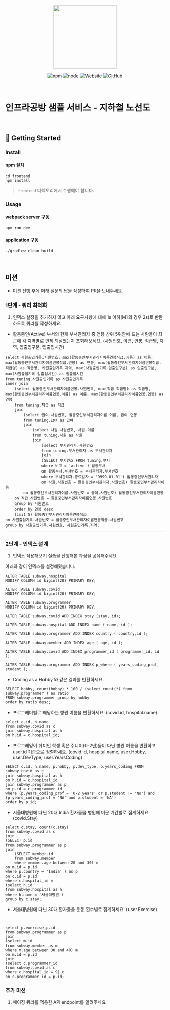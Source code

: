 <p align="center">
    <img width="200px;" src="https://raw.githubusercontent.com/woowacourse/atdd-subway-admin-frontend/master/images/main_logo.png"/>
</p>
<p align="center">
  <img alt="npm" src="https://img.shields.io/badge/npm-%3E%3D%205.5.0-blue">
  <img alt="node" src="https://img.shields.io/badge/node-%3E%3D%209.3.0-blue">
  <a href="https://edu.nextstep.camp/c/R89PYi5H" alt="nextstep atdd">
    <img alt="Website" src="https://img.shields.io/website?url=https%3A%2F%2Fedu.nextstep.camp%2Fc%2FR89PYi5H">
  </a>
  <img alt="GitHub" src="https://img.shields.io/github/license/next-step/atdd-subway-service">
</p>

<br>

# 인프라공방 샘플 서비스 - 지하철 노선도

<br>

## 🚀 Getting Started

### Install
#### npm 설치
```
cd frontend
npm install
```
> `frontend` 디렉토리에서 수행해야 합니다.

### Usage
#### webpack server 구동
```
npm run dev
```
#### application 구동
```
./gradlew clean build
```
<br>

## 미션

* 미션 진행 후에 아래 질문의 답을 작성하여 PR을 보내주세요.

### 1단계 - 쿼리 최적화

1. 인덱스 설정을 추가하지 않고 아래 요구사항에 대해 1s 이하(M1의 경우 2s)로 반환하도록 쿼리를 작성하세요.

- 활동중인(Active) 부서의 현재 부서관리자 중 연봉 상위 5위안에 드는 사람들이 최근에 각 지역별로 언제 퇴실했는지 조회해보세요. (사원번호, 이름, 연봉, 직급명, 지역, 입출입구분, 입출입시간)
```
select 사원출입기록.사원번호, max(활동중인부서관리자이름연봉직급.이름) as 이름,  max(활동중인부서관리자이름연봉직급.연봉) as 연봉, max(활동중인부서관리자이름연봉직급.직급명) as 직급명, 사원출입기록.지역, max(사원출입기록.입출입구분) as 입출입구분, max(사원출입기록.입출입시간) as 입출입시간
from tuning.사원출입기록 as 사원출입기록
inner join
	(select 활동중인부서관리자이름연봉.사원번호, max(직급.직급명) as 직급명, max(활동중인부서관리자이름연봉.이름) as 이름, max(활동중인부서관리자이름연봉.연봉) as 연봉
	from tuning.직급 as 직급
	join
		(select 급여.사원번호, 활동중인부서관리자이름.이름, 급여.연봉
		from tuning.급여 as 급여
		join
			(select 사원.사원번호, 사원.이름
			from tuning.사원 as 사원
			join 
				(select 부서관리자.사원번호
				from tuning.부서관리자 as 부서관리자
				join 
				(SELECT 부서번호 FROM tuning.부서
				where 비고 = 'active') 활동부서
				on 활동부서.부서번호 = 부서관리자.부서번호
				where 부서관리자.종료일자 = '9999-01-01') 활동중인부서관리자
				on 사원.사원번호 = 활동중인부서관리자.사원번호) 활동중인부서관리자이름
		on 활동중인부서관리자이름.사원번호 = 급여.사원번호) 활동중인부서관리자이름연봉
	on 직급.사원번호 = 활동중인부서관리자이름연봉.사원번호
    group by 사원번호
    order by 연봉 desc
    limit 5) 활동중인부서관리자이름연봉직급
on 사원출입기록.사원번호 = 활동중인부서관리자이름연봉직급.사원번호
group by 사원출입기록.사원번호, 사원출입기록.지역;
```
---

### 2단계 - 인덱스 설계

1. 인덱스 적용해보기 실습을 진행해본 과정을 공유해주세요

아래와 같이 인덱스를 설정해줬습니다.
```
ALTER TABLE subway.hospital
MODIFY COLUMN id bigint(20) PRIMARY KEY;

ALTER TABLE subway.covid
MODIFY COLUMN id bigint(20) PRIMARY KEY;

ALTER TABLE subway.programmer
MODIFY COLUMN id bigint(20) PRIMARY KEY;

ALTER TABLE subway.covid ADD INDEX stay (stay, id);

ALTER TABLE subway.hospital ADD INDEX name ( name, id );

ALTER TABLE subway.programmer ADD INDEX country ( country,id );

ALTER TABLE subway.member ADD INDEX age ( age, id );

ALTER TABLE subway.covid ADD INDEX programmer_id ( programmer_id, id );

ALTER TABLE subway.programmer ADD INDEX p_where ( years_coding_prof, student );
```
- Coding as a Hobby 와 같은 결과를 반환하세요.
```
SELECT hobby, count(hobby) * 100 / (select count(*) from subway.programmer ) as ratio
FROM subway.programmer group by hobby
order by ratio desc;
```


- 프로그래머별로 해당하는 병원 이름을 반환하세요. (covid.id, hospital.name)
```
select c.id, h.name
from subway.covid as c
join subway.hospital as h
on h.id = c.hospital_id;
```
  

- 프로그래밍이 취미인 학생 혹은 주니어(0-2년)들이 다닌 병원 이름을 반환하고 user.id 기준으로 정렬하세요. (covid.id, hospital.name, user.Hobby, user.DevType, user.YearsCoding)
```
SELECT c.id, h.name, p.hobby, p.dev_type, p.years_coding FROM subway.covid as c
join subway.hospital as h
on h.id = c.hospital_id
join subway.programmer as p
on p.id = c.programmer_id
where (p.years_coding_prof = '0-2 years' or p.student != 'No') and !(p.years_coding_prof = 'NA' and p.student = 'NA')
order by p.id;
```
  
- 서울대병원에 다닌 20대 India 환자들을 병원에 머문 기간별로 집계하세요. (covid.Stay)
```
select c.stay, count(c.stay)
from subway.covid as c
join 
(SELECT p.id
from subway.programmer as p
join
	(SELECT member.id
	from subway.member
    where member.age between 20 and 30) m
on m.id = p.id 
where p.country = 'India' ) as p
on c.id = p.id
where c.hospital_id =
(select h.id
from subway.hospital as h
where h.name = '서울대병원')
group by c.stay;
```

- 서울대병원에 다닌 30대 환자들을 운동 횟수별로 집계하세요. (user.Exercise)
```


select p.exercise,p.id
from subway.programmer as p
join 
(select m.id
from subway.member as m
where m.age between 30 and 40) m
on m.id = p.id
join
(select c.programmer_id
from subway.covid as c
where c.hospital_id = 9) c
on c.programmer_id = p.id;
```
### 추가 미션

1. 페이징 쿼리를 적용한 API endpoint를 알려주세요
